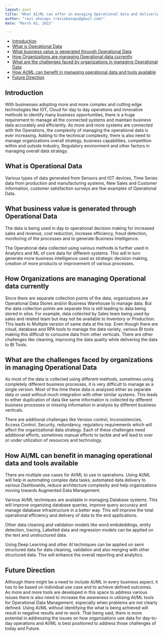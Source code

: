 ```yaml
---
layout: post
title: "What AI/ML can offer in managing Operational data and delivering business insights"
author: "ravi akasapu (raviakasapu@gmail.com)"
date: "March 02, 2022"

---
```


* [Introduction](#introduction)
* [What is Operational Data](#what-is-operational-data)
* [What business value is generated through Operational Data](#what-business-value-is-generated-through-operational-data)
* [How Organizations are managing Operational data currently](#how-organizations-are-managing-operational-data-currently)
* [What are the challenges faced by organizations in managing Operational Data](#what-are-the-challenges-faced-by-organizations-in-managing-operational-data)
* [How AI/ML can benefit in managing operational data and tools available](#how-aiml-can-benefit-in-managing-operational-data-and-tools-available)
* [Future Direction](#future-direction)



## Introduction

With businesses adopting more and more complex and cutting edge technologies like IOT, Cloud for day to day operations and innovative methods to identify many business opportunities, there is a huge requirement to manage all the connected systems and maintain business data accurately and efficiently. As more and more systems are connected with the Operations, the complexity of managing the operational data is ever increasing. Adding to the technical complexity, there is also need to manage organizations overall strategy, business capabilities, competition within and outside Industry, Regulatory environment and other factors in managing overall data strategy.

## What is Operational Data

Various types of data generated from Sensors and IOT devices, Time Series data from production and manufacturing systems, New Sales and Customer information, customer satisfaction surveys are few examples of Operational Data. 

## What business value is generated through Operational Data

The data is being used in day to operational decision making for increased sales and revenue,  cost reduction, increase efficiency, fraud detection, monitoring of the processes and to generate Business Intelligence.

The Operational data collected using various methods is further used in Analytics and ML of core data for different systems. This will in turn generate more business intelligence used as strategic decision making, creation of more products or improvement of various processes. 

## How Organizations are managing Operational data currently

Since there are separate collection points of the data, organizations are Operational Data Stores and/or Business Warehouse to manage data. But the data collection points are separate this is still leading to data being stored in silos. For example, data collected by Sales team being used by sales and related team but may not be available to Inventory or Production. This leads to Multiple version of same data at the top. Even though there are cloud, database and RPA tools to manage the data variety, various BI tools making this difficult to consume data from other verticals.  There are other challenges like cleaning, improving the data quality while delivering the data to BI Tools.


## What are the challenges faced by organizations in managing Operational Data

As most of the data is collected using different methods, sometimes using completely different business processes, it is very difficult to manage as a single version. Most of the time these data is analysed either as separate data or used without much integration with other similar systems. This leads to either duplication of data like same information is collected by different business processes or missing information in  analysis by different business verticals.

There are additional challenges like Version control, Inconsistencies, Access Control, Security, redundancy, regulatory requirements which will affect the organizational data strategy. Each of these challenges need additional efforts, sometimes manual efforts to tackle and  will lead to over or under utilization of resources and technology.

## How AI/ML can benefit in managing operational data and tools available

There are multiple use cases for AI/ML to use in operations. Using AI/ML will help in automating complex data tasks, automated data delivery to various Dashboards, reduce architecture complexity and help organizations moving towards Augmented Data Management. 

Various AI/ML techniques are available in managing Database systems. This will improve organizing database queries, improve query accuracy and manage database infrastructure in a better way. This will improve the total operational efficiency and delivery of data to the end applications.

Other data cleaning and validation models like word embdeddings, entity detection, tracing, Labelled data and regression models can be applied on the text and unstructured data. 

Using Deep Learning and other AI techniques can be applied on semi structured data for data cleaning, validation and also merging with other structured data. This will enhance the overall reporting and analytics.

## Future Direction

Although there might be a need to include AI/ML in every business aspect, it has to be based on individual use case and to achieve defined outcomes. As more and more tools are developed in this space to address various issues there is also need to increase the awareness in utilizing AI/ML tools for Operational Data Management, especially when problems are not clearly defined. Using AI/ML without identifying the what is being achieved will result in negative results and re-work. That being said, there is more potential in addressing the issues on how organizations use data for day-to-day operations and AI/ML is best positioned to address those challenges of today and Future. 
